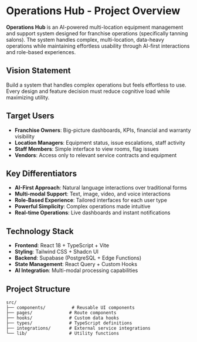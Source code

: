 
# Operations Hub - Project Overview

**Operations Hub** is an AI-powered multi-location equipment management and support system designed for franchise operations (specifically tanning salons). The system handles complex, multi-location, data-heavy operations while maintaining effortless usability through AI-first interactions and role-based experiences.

## Vision Statement
Build a system that handles complex operations but feels effortless to use. Every design and feature decision must reduce cognitive load while maximizing utility.

## Target Users
- **Franchise Owners**: Big-picture dashboards, KPIs, financial and warranty visibility
- **Location Managers**: Equipment status, issue escalations, staff activity
- **Staff Members**: Simple interface to view rooms, flag issues
- **Vendors**: Access only to relevant service contracts and equipment

## Key Differentiators
- **AI-First Approach**: Natural language interactions over traditional forms
- **Multi-modal Support**: Text, image, video, and voice interactions
- **Role-Based Experience**: Tailored interfaces for each user type
- **Powerful Simplicity**: Complex operations made intuitive
- **Real-time Operations**: Live dashboards and instant notifications

## Technology Stack
- **Frontend**: React 18 + TypeScript + Vite
- **Styling**: Tailwind CSS + Shadcn UI
- **Backend**: Supabase (PostgreSQL + Edge Functions)
- **State Management**: React Query + Custom Hooks
- **AI Integration**: Multi-modal processing capabilities

## Project Structure
```
src/
├── components/          # Reusable UI components
├── pages/              # Route components
├── hooks/              # Custom data hooks
├── types/              # TypeScript definitions
├── integrations/       # External service integrations
└── lib/                # Utility functions
```
